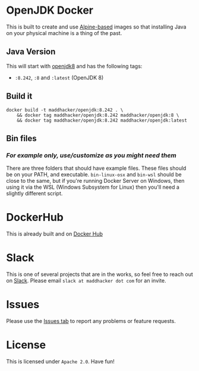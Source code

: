# OpenJDK Docker
This is built to create and use [Alpine-based](https://hub.docker.com/_/alpine) images so that installing Java on your physical machine is a thing of the past.

## Java Version
This will start with [openjdk8](https://pkgs.alpinelinux.org/package/edge/community/ppc64le/openjdk8) and has the following tags:

- `:8.242`, `:8` and `:latest` (OpenJDK 8)

## Build it
```
docker build -t maddhacker/openjdk:8.242 . \
    && docker tag maddhacker/openjdk:8.242 maddhacker/openjdk:8 \
    && docker tag maddhacker/openjdk:8.242 maddhacker/openjdk:latest
```

## Bin files
### _*For example only, use/customize as you might need them*_
There are three folders that should have example files.  These files should be on your PATH, and executable. `bin-linux-osx` and `bin-wsl` should be close to the same, but if you're running Docker Server on Windows, then using it via the WSL (Windows Subsystem for Linux) then you'll need a slightly different script.

# DockerHub
This is already built and on [Docker Hub](https://hub.docker.com/repository/docker/maddhacker/openjdk)

# Slack
This is one of several projects that are in the works, so feel free to reach out on [Slack](https://maddhacker.slack.com/).  Please email `slack at maddhacker dot com` for an invite.

# Issues
Please use the [Issues tab](../../issues) to report any problems or feature requests.

# License
This is licensed under `Apache 2.0`.  Have fun!
